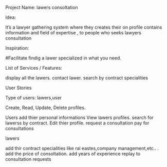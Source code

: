 Project Name: lawers consoltation 

Idea:

It’s a lawyer gathering system where they creates their on profile contains information and field of expertise , 
to people who seeks lawyers consultation

Inspiration:

#Facilitate findig a lawer specialized in what you need.

List of Services / Features:

display all the lawers.
contact lawer.
search by contract specialities



User Stories

Type of users: lawers,user

Create, Read, Update, Delete profiles.




Users
add thier personal informations
View lawers profiles.
search for lawerss by contract.
Edit thier profile.
request a consultation
pay for consultations


lawers

add thir contract specialities like ral eastes,company management,etc.. .
add the price of consoltation.
add years of experience
replay to consultation requests
